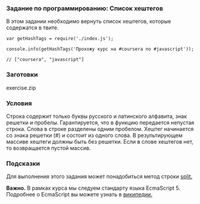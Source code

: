 ### Задание по программированию: Список хештегов

В этом задании необходимо вернуть список хештегов, которые содержатся в твите.

```
var getHashTags = require('./index.js');

console.info(getHashTags('Прохожу курс на #coursera по #javascript'));

// ["coursera", "javascript"]
```

### Заготовки
exercise.zip

### Условия
Строка содержит только буквы русского и латинского алфавита, знак решетки и пробелы.
Гарантируется, что в функцию передается непустая строка.
Слова в строке разделены одним пробелом.
Хештег начинается со знака решетки (#) и состоит из одного слова.
В результирующем массиве хештеги должны быть без решетки.
Если в слове хештегов нет, то возвращается пустой массив.

### Подсказки
Для выполнения этого задания может понадобиться метод строки [split.](https://developer.mozilla.org/ru/docs/Web/JavaScript/Reference/Global_Objects/String/split)

<b>Важно.</b> В рамках курса мы следуем стандарту языка EcmaScript 5. Подробнее о EcmaScript вы можете узнать в [википедии.](https://ru.wikipedia.org/wiki/ECMAScript)
